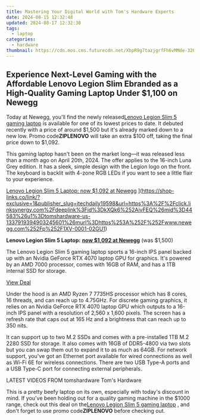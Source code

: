 ```yaml
---
title: Mastering Your Digital World with Tom's Hardware Experts
date: 2024-08-15 12:32:48
updated: 2024-08-17 12:32:30
tags:
  - laptop
categories:
  - hardware
thumbnail: https://cdn.mos.cms.futurecdn.net/XbpR9g7tazjgrfFh6vMMde-320-80.jpg
---
```


## Experience Next-Level Gaming with the Affordable Lenovo Legion Slim Ebranded as a High-Quality Gaming Laptop Under $1,100 on Newegg

Today at Newegg, you'll find the newly released[Lenovo Legion Slim 5 gaming laptop](https://shop-links.co/link/?exclusive=1&publisher_slug=itechdaily19598&url=https%3A%2F%2Fclick.linksynergy.com%2Fdeeplink%3Fid%3DkXQk6%252AivFEQ%26mid%3D44583%26u1%3Dtomshardware-us-1058582600560434002%26murl%3Dhttps%253A%252F%252Fwww.newegg.com%252Fp%252F1XV-0001-02GU1) is available for one of its lowest prices to date. It debuted recently with a price of around $1,500 but it's already marked down to a new low. Promo code**ZIPLENOVO** will take an extra $100 off, taking the final price down to $1,092.

 This gaming laptop hasn't been on the market long—it was released less than a month ago on April 20th, 2024\. The offer applies to the 16-inch Luna Grey edition. It has a sleek, simple design with the Legion logo on the front. The keyboard is backlit with 4-zone RGB LEDs if you want to see a little flair to your experience.

[Lenovo Legion Slim 5 Laptop: now $1,092 at Newegg](https://cdn.mos.cms.futurecdn.net/Gwzx6diCau6wZ9GYQ5NP55-200-100.jpg "Lenovo Legion Slim 5 Laptop: now $1,092 at Newegg") ](https://shop-links.co/link/?exclusive=1&publisher_slug=itechdaily19598&url=https%3A%2F%2Fclick.linksynergy.com%2Fdeeplink%3Fid%3DkXQk6%252AivFEQ%26mid%3D44583%26u1%3Dtomshardware-us-1337919394903245601%26murl%3Dhttps%253A%252F%252Fwww.newegg.com%252Fp%252F1XV-0001-02GU1)

**Lenovo Legion Slim 5 Laptop:** [**now $1,092 at Newegg**](https://shop-links.co/link/?exclusive=1&publisher_slug=itechdaily19598&url=https%3A%2F%2Fclick.linksynergy.com%2Fdeeplink%3Fid%3DkXQk6%252AivFEQ%26mid%3D44583%26u1%3Dtomshardware-us-4675625138444726158%26murl%3Dhttps%253A%252F%252Fwww.newegg.com%252Fp%252F1XV-0001-02GU1) (was $1,500)  
  
 The Lenovo Legion Slim 5 gaming laptop sports a 16-inch IPS panel backed up with an Nvidia GeForce RTX 4070 laptop GPU for graphics. It's powered by an AMD 7000 processor, comes with 16GB of RAM, and has a 1TB internal SSD for storage.

[View Deal](https://shop-links.co/link/?exclusive=1&publisher_slug=itechdaily19598&url=https%3A%2F%2Fclick.linksynergy.com%2Fdeeplink%3Fid%3DkXQk6%252AivFEQ%26mid%3D44583%26u1%3Dtomshardware-us-1337919394903245601%26murl%3Dhttps%253A%252F%252Fwww.newegg.com%252Fp%252F1XV-0001-02GU1)

 Under the hood is an AMD Ryzen 7 7735HS processor which has 8 cores, 16 threads, and can reach up to 4.75GHz. For discrete gaming graphics, it relies on an Nvidia GeForce RTX 4070 laptop GPU which outputs to a 16-inch IPS panel with a resolution of 2,560 x 1,600 pixels. The screen has a refresh rate that caps out at 165 Hz and a brightness that can reach up to 350 nits.

 It can support up to two M.2 SSDs and comes with a pre-installed 1TB M.2 2280 SSD for storage. It also comes with 16GB of DDR5-4800 via two slots but you can swap them out to expand it to as much as 64GB. For network support, you've got an Ethernet port available for wired connections as well as Wi-Fi 6E for wireless connections. There are two USB Type-A ports and a USB Type-C port for connecting external peripherals.

 LATEST VIDEOS FROM tomshardware Tom's Hardware

 This is a pretty beefy laptop on its own, especially with today's discount in mind. If you've been holding out for a quality gaming machine in the $1000 range, check out this deal on the[Lenovo Legion Slim 5 gaming laptop](https://shop-links.co/link/?exclusive=1&publisher_slug=itechdaily19598&url=https%3A%2F%2Fclick.linksynergy.com%2Fdeeplink%3Fid%3DkXQk6%252AivFEQ%26mid%3D44583%26u1%3Dtomshardware-us-1058582600560434002%26murl%3Dhttps%253A%252F%252Fwww.newegg.com%252Fp%252F1XV-0001-02GU1) , and don't forget to use promo code**ZIPLENOVO** before checking out.

<ins class="adsbygoogle"
     style="display:block"
     data-ad-format="autorelaxed"
     data-ad-client="ca-pub-7571918770474297"
     data-ad-slot="1223367746"></ins>



<ins class="adsbygoogle"
     style="display:block"
     data-ad-client="ca-pub-7571918770474297"
     data-ad-slot="8358498916"
     data-ad-format="auto"
     data-full-width-responsive="true"></ins>
